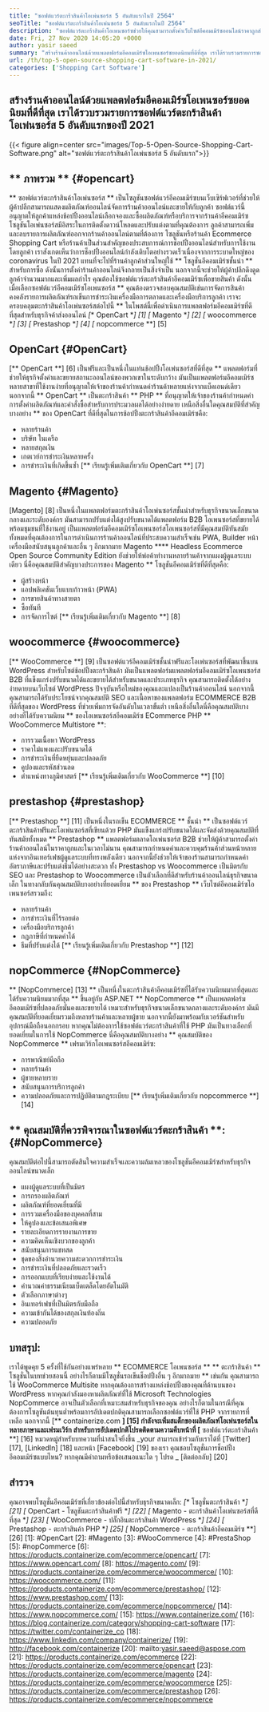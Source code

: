 ```yaml
---
title: "ซอฟต์แวร์ตะกร้าสินค้าโอเพ่นซอร์ส 5 อันดับแรกในปี 2564" 
seoTitle: "ซอฟต์แวร์ตะกร้าสินค้าโอเพ่นซอร์ส 5 อันดับแรกในปี 2564" 
description: "ซอฟต์แวร์ตะกร้าสินค้าโอเพนซอร์ซช่วยให้คุณสามารถตั้งค่าเว็บไซต์อีคอมเมิร์ซออนไลน์ราคาถูกสำหรับธุรกิจของคุณ ลองทบทวนตะกร้าสินค้าฟรีแวร์ 5 อันดับแรก" 
date: Fri, 27 Nov 2020 14:05:20 +0000
author: yasir saeed
summary: "สร้างร้านค้าออนไลน์ด้วยแพลตฟอร์มอีคอมเมิร์ซโอเพนซอร์ซยอดนิยมที่ดีที่สุด เราได้รวบรวมรายการซอฟต์แวร์ตะกร้าสินค้าโอเพ่นซอร์ส 5 อันดับแรกของปี 2021" 
url: /th/top-5-open-source-shopping-cart-software-in-2021/
categories: ['Shopping Cart Software']
---
```


## สร้างร้านค้าออนไลน์ด้วยแพลตฟอร์มอีคอมเมิร์ซโอเพนซอร์ซยอดนิยมที่ดีที่สุด เราได้รวบรวมรายการซอฟต์แวร์ตะกร้าสินค้าโอเพ่นซอร์ส 5 อันดับแรกของปี 2021

{{< figure align=center src="images/Top-5-Open-Source-Shopping-Cart-Software.png" alt="ซอฟต์แวร์ตะกร้าสินค้าโอเพ่นซอร์ส 5 อันดับแรก">}}


## ** ภาพรวม ** {#opencart}
** ซอฟต์แวร์ตะกร้าสินค้าโอเพ่นซอร์ส ** เป็นโซลูชันซอฟต์แวร์อีคอมเมิร์ซบนเว็บเซิร์ฟเวอร์ที่ช่วยให้ผู้ค้าปลีกสามารถแสดงผลิตภัณฑ์ออนไลน์จัดการร้านค้าออนไลน์และขายให้กับลูกค้า ซอฟต์แวร์นี้อนุญาตให้ลูกค้าแหล่งช้อปปิ้งออนไลน์เลือกจองและซื้อผลิตภัณฑ์หรือบริการจากร้านค้าอีคอมเมิร์ซ โซลูชันโอเพ่นซอร์สมีอิสระในการติดตั้งดาวน์โหลดและปรับแต่งตามที่คุณต้องการ ลูกค้าสามารถเพิ่มและลบรายการผลิตภัณฑ์ออกจากร้านค้าออนไลน์ตามที่ต้องการ โซลูชันหรือร้านค้า Ecommerce Shopping Cart หรือร้านค้าเป็นส่วนสำคัญของประสบการณ์การช็อปปิ้งออนไลน์สำหรับการใช้งานโดยลูกค้า
เราสังเกตเห็นว่าการช็อปปิ้งออนไลน์กำลังเติบโตอย่างรวดเร็วเนื่องจากการระบาดใหญ่ของ coronavirus ในปี 2021 แทนที่จะไปที่ร้านค้าลูกค้าส่วนใหญ่ใช้ ** โซลูชั่นอีคอมเมิร์ซชั้นนำ ** สำหรับการซื้อ ดังนั้นการตั้งค่าร้านค้าออนไลน์จึงกลายเป็นสิ่งจำเป็น นอกจากนี้จะช่วยให้ผู้ค้าปลีกดึงดูดลูกค้าจำนวนมากและเพิ่มผลกำไร คุณต้องใช้ซอฟต์แวร์ตะกร้าสินค้าอีคอมเมิร์ซเพื่อขายสินค้า ดังนั้นเมื่อเลือกซอฟต์แวร์อีคอมเมิร์ซโอเพนซอร์ส ** คุณต้องตรวจสอบคุณสมบัติเช่นการจัดการสินค้าคงคลังรายการผลิตภัณฑ์รถเข็นการชำระเงินเครื่องมือการตลาดและเครื่องมือบริการลูกค้า
เราจะครอบคลุมตะกร้าสินค้าโอเพ่นซอร์สต่อไปนี้ ** ในโพสต์นี้เพื่อดำเนินการแพลตฟอร์มอีคอมเมิร์ซที่ดีที่สุดสำหรับธุรกิจค้าส่งออนไลน์
  *[** OpenCart **] [1]
  *[** Magento **] [2]
  *[** woocommerce **] [3]
  *[** Prestashop **] [4]
  *[** nopcommerce **] [5]

## OpenCart {#OpenCart}
[** OpenCart **] [6] เป็นฟรีและเป็นหนึ่งในแท่นช้อปปิ้งโอเพ่นซอร์สที่ดีที่สุด ** แพลตฟอร์มที่ช่วยให้ธุรกิจตั้งค่าและขยายสถานะออนไลน์ของพวกเขาในระดับกว้าง มันเป็นแพลตฟอร์มอีคอมเมิร์ซหลายสาขาที่ใช้งานง่ายที่อนุญาตให้เจ้าของร้านค้ากำหนดค่าร้านค้าหลายแห่งจากแบ็คเอนด์เดียว นอกจากนี้ ** OpenCart ** เป็นตะกร้าสินค้า ** PHP ** ที่อนุญาตให้เจ้าของร้านค้ากำหนดค่าการตั้งค่าผลิตภัณฑ์และคำสั่งซื้อสำหรับการประมวลผลได้อย่างง่ายดาย
เหนือสิ่งอื่นใดคุณสมบัติที่สำคัญบางอย่าง ** ของ OpenCart ที่ดีที่สุดในการช้อปปิ้งตะกร้าสินค้าอีคอมเมิร์ซคือ:
  * หลายร้านค้า
  * บริษัท ในเครือ
  * หลายสกุลเงิน
  * เกตเวย์การชำระเงินหลายครั้ง
  * การชำระเงินที่เกิดขึ้นซ้ำ
[** เรียนรู้เพิ่มเติมเกี่ยวกับ OpenCart **] [7]

## Magento {#Magento}
[Magento] [8] เป็นหนึ่งในแพลตฟอร์มตะกร้าสินค้าโอเพ่นซอร์สชั้นนำสำหรับธุรกิจขนาดเล็กขนาดกลางและระดับองค์กร มันสามารถปรับแต่งได้สูงปรับขนาดได้แพลตฟอร์ม B2B โอเพนซอร์สที่ขยายได้พร้อมชุมชนที่ใช้งานอยู่ เป็นแพลตฟอร์มอีคอมเมิร์ซโอเพนซอร์สโอเพนซอร์สที่มีคุณสมบัติทันสมัยทั้งหมดที่คุณต้องการในการดำเนินการร้านค้าออนไลน์ที่ประสบความสำเร็จเช่น PWA, Builder หน้าเครื่องมือสนับสนุนลูกค้าและอื่น ๆ อีกมากมาย Magento **** Headless Ecommerce Open Source Community Edition ยังช่วยให้พ่อค้าทำงานหลายร้านค้าจากแผงผู้ดูแลระบบเดียว
นี่คือคุณสมบัติสำคัญบางประการของ Magento ** โซลูชันอีคอมเมิร์ซที่ดีที่สุดคือ:
  * ผู้สร้างหน้า
  * แอปพลิเคชันเว็บแบบก้าวหน้า (PWA)
  * การขายสินค้าทางสายตา
  * ซื้อทันที
  * การจัดการไซต์
[** เรียนรู้เพิ่มเติมเกี่ยวกับ Magento **] [8]

## woocommerce {#woocommerce}
[** WooCommerce **] [9] เป็นซอฟต์แวร์อีคอมเมิร์ซชั้นนำฟรีและโอเพ่นซอร์สที่พัฒนาขึ้นบน WordPress สำหรับไซต์ช้อปปิ้งตะกร้าสินค้า มันเป็นแพลตฟอร์มแพลตฟอร์มอีคอมเมิร์ซโอเพนซอร์ส B2B ที่แข็งแกร่งปรับขนาดได้และขยายได้สำหรับขนาดและประเภทธุรกิจ คุณสามารถติดตั้งได้อย่างง่ายดายบนเว็บไซต์ WordPress ปัจจุบันหรือใหม่ของคุณและแปลงเป็นร้านค้าออนไลน์ นอกจากนี้คุณสามารถได้รับประโยชน์จากคุณสมบัติ SEO และเนื้อหาของแพลตฟอร์ม ECOMMERCE B2B ที่ดีที่สุดของ WordPress ที่ช่วยเพิ่มการจัดอันดับในเวลาขั้นต่ำ
เหนือสิ่งอื่นใดนี่คือคุณสมบัติบางอย่างที่ได้รับความนิยม ** ของโอเพนซอร์สอีคอมเมิร์ซ ECommerce PHP ** WooCommerce Multistore **:
  * การรวมเนื้อหา WordPress
  * ราคาไม่แพงและปรับขนาดได้
  * การชำระเงินที่ยืดหยุ่นและปลอดภัย
  * คูปองและรหัสส่วนลด
  * ตำแหน่งทางภูมิศาสตร์
[** เรียนรู้เพิ่มเติมเกี่ยวกับ WooCommerce **] [10]

## prestashop {#prestashop}
[** Prestashop **] [11] เป็นหนึ่งในรถเข็น ECOMMERCE ** ชั้นนำ ** เป็นซอฟต์แวร์ตะกร้าสินค้าฟรีและโอเพ่นซอร์สที่เขียนด้วย PHP มันแข็งแกร่งปรับขนาดได้และจัดส่งด้วยคุณสมบัติที่ทันสมัยทั้งหมด ** Prestashop ** แพลตฟอร์มตลาดโอเพ่นซอร์ส B2B ช่วยให้ผู้ค้าสามารถตั้งค่าร้านค้าออนไลน์ในราคาถูกและในเวลาไม่นาน คุณสามารถกำหนดค่าและควบคุมร้านค้าส่วนหน้าหลายแห่งจากอินเทอร์เฟซผู้ดูแลระบบที่ทรงพลังเดียว นอกจากนี้ยังช่วยให้เจ้าของร้านสามารถกำหนดค่าอัตราภาษีและปรับแต่งธีมได้อย่างสะดวก ทั้ง Prestashop vs Woocommerce เป็นมิตรกับ SEO และ Prestashop to Woocommerce เป็นตัวเลือกที่ดีสำหรับร้านค้าออนไลน์ธุรกิจขนาดเล็ก
ในทางกลับกันคุณสมบัติบางอย่างที่ยอดเยี่ยม ** ของ Prestashop ** เว็บไซต์อีคอมเมิร์ซโอเพนซอร์สรวมถึง:
  * หลายร้านค้า
  * การชำระเงินที่ไร้รอยต่อ
  * เครื่องมือบริการลูกค้า
  * กฎภาษีที่กำหนดค่าได้
  * ธีมที่ปรับแต่งได้
[** เรียนรู้เพิ่มเติมเกี่ยวกับ Prestashop **] [12]

## nopCommerce {#NopCommerce}
** [NopCommerce] [13] ** เป็นหนึ่งในตะกร้าสินค้าอีคอมเมิร์ซที่ได้รับความนิยมมากที่สุดและได้รับความนิยมมากที่สุด ** ขึ้นอยู่กับ ASP.NET ** NopCommerce ** เป็นแพลตฟอร์มอีคอมเมิร์ซที่ปลอดภัยมั่นคงและขยายได้ เหมาะสำหรับธุรกิจขนาดเล็กขนาดกลางและระดับองค์กร มันมีคุณสมบัติที่ยอดเยี่ยมรวมถึงหลายร้านค้าและหลายผู้ขาย นอกจากนี้ยังมาพร้อมกับเวอร์ชันสำหรับอุปกรณ์มือถือนอกกรอบ หากคุณไม่ต้องการใช้ซอฟต์แวร์ตะกร้าสินค้าที่ใช้ PHP มันเป็นทางเลือกที่ยอดเยี่ยมในการใช้ NopCommerce
นี่คือคุณสมบัติบางอย่าง ** คุณสมบัติของ NopCommerce ** เฟรมเวิร์กโอเพนซอร์สอีคอมเมิร์ซ:
  * การพาณิชย์มือถือ
  * หลายร้านค้า
  * ผู้ขายหลายราย
  * สนับสนุนการบริการลูกค้า
  * ความปลอดภัยและการปฏิบัติตามกฎระเบียบ
[** เรียนรู้เพิ่มเติมเกี่ยวกับ nopcommerce **] [14]

## ** คุณสมบัติที่ควรพิจารณาในซอฟต์แวร์ตะกร้าสินค้า **: {#NopCommerce}
คุณสมบัติต่อไปนี้สามารถตัดสินใจความสำเร็จและความล้มเหลวของโซลูชันอีคอมเมิร์ซสำหรับธุรกิจออนไลน์ขนาดเล็ก
  * แผงผู้ดูแลระบบที่เป็นมิตร
  * การกรองผลิตภัณฑ์
  * ผลิตภัณฑ์ที่ยอดเยี่ยมที่มี
  * การรวมเครื่องมือของบุคคลที่สาม
  * ให้คูปองและข้อเสนอพิเศษ
  * รายละเอียดการรายงานการขาย
  * ความคิดเห็นเชิงบวกของลูกค้า
  * สนับสนุนการแชทสด
  * ชุดของสิ่งอำนวยความสะดวกการชำระเงิน
  * การชำระเงินที่ปลอดภัยและรวดเร็ว
  * การออกแบบที่เรียบง่ายและใช้งานได้
  * คำนวณค่าธรรมเนียมเบ็ดเตล็ดโดยอัตโนมัติ
  * ตัวเลือกภาษาต่างๆ
  * อินเทอร์เฟซที่เป็นมิตรกับมือถือ
  * ความเข้ากันได้ของสกุลเงินท้องถิ่น
  * ความปลอดภัย

## บทสรุป:
เราได้พูดคุย 5 ครั้งที่ใช้กันอย่างแพร่หลาย ** ECOMMERCE โอเพนซอร์ส ** ** ตะกร้าสินค้า ** โซลูชั่นในบทช่วยสอนนี้ อย่างไรก็ตามมีโซลูชั่นรถเข็นช็อปปิ้งอื่น ๆ อีกมากมาย ** เช่นกัน คุณสามารถใช้ WooCommerce Multisite หากคุณต้องการสร้างแหล่งช้อปปิ้งของคุณที่ด้านบนของ WordPress หากคุณกำลังมองหาผลิตภัณฑ์ที่ใช้ Microsoft Technologies NopCommerce อาจเป็นตัวเลือกที่เหมาะสมสำหรับธุรกิจของคุณ อย่างไรก็ตามในกรณีที่คุณต้องการโซลูชันต้นทุนต่ำพร้อมการอัปเดตปกติคุณสามารถเลือกซอฟต์แวร์ที่ใช้ PHP จากรายการที่เหลือ
นอกจากนี้ [** containerize.com **] [15] กำลังจะเพิ่มสแต็กของผลิตภัณฑ์โอเพ่นซอร์สในหลายภาษาและเฟรมเวิร์ก สำหรับการอัปเดตปกติโปรดติดตามความคืบหน้าที่ [** ซอฟต์แวร์ตะกร้าสินค้า **] [16] หมวดหมู่สำหรับบทความที่น่าสนใจยิ่งขึ้น _your สามารถเข้าร่วมกับเราได้ที่ [Twitter] [17], [LinkedIn] [18] และหน้า [Facebook] [19] ของเรา คุณชอบโซลูชั่นการช็อปปิ้งอีคอมเมิร์ซแบบไหน? หากคุณมีคำถามหรือข้อเสนอแนะใด ๆ โปรด _ [ติดต่อกลับ] [20]

## สำรวจ
คุณอาจพบโซลูชั่นอีคอมเมิร์ซที่เกี่ยวข้องต่อไปนี้สำหรับธุรกิจขนาดเล็ก:
  *[** โซลูชั่นตะกร้าสินค้า **] [21]
  *[** OpenCart - โซลูชันตะกร้าสินค้าฟรี **] [22]
  *[** Magento - ตะกร้าสินค้าโอเพ่นซอร์สที่ดีที่สุด **] [23]
  *[** WooCommerce - ปลั๊กอินตะกร้าสินค้า WordPress **] [24]
  *[** Prestashop - ตะกร้าสินค้า PHP **] [25]
  *[** NopCommerce - ตะกร้าสินค้าอีคอมเมิร์ซ **] [26]
[1]: #OpenCart
[2]: #Magento
[3]: #WooCommerce
[4]: #PrestaShop
[5]: #nopCommerce
[6]: https://products.containerize.com/ecommerce/opencart/
[7]: https://www.opencart.com/
[8]: https://magento.com/
[9]: https://products.containerize.com/ecommerce/woocommerce/
[10]: https://woocommerce.com/
[11]: https://products.containerize.com/ecommerce/prestashop/
[12]: https://www.prestashop.com/
[13]: https://products.containerize.com/ecommerce/nopcommerce/
[14]: https://www.nopcommerce.com/
[15]: https://www.containerize.com/
[16]: https://blog.containerize.com/category/shopping-cart-software
[17]: https://twitter.com/containerize_co
[18]: https://www.linkedin.com/company/containerize/
[19]: http://facebook.com/containerize
[20]: mailto:yasir.saeed@aspose.com
[21]: https://products.containerize.com/ecommerce
[22]: https://products.containerize.com/ecommerce/opencart
[23]: https://products.containerize.com/ecommerce/magento
[24]: https://products.containerize.com/ecommerce/woocommerce
[25]: https://products.containerize.com/ecommerce/prestashop
[26]: https://products.containerize.com/ecommerce/nopcommerce
